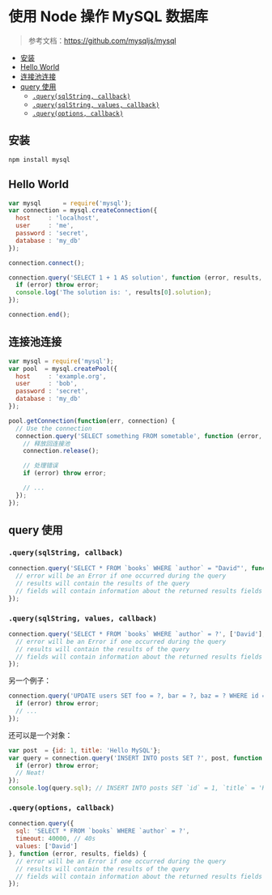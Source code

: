 # 使用 Node 操作 MySQL 数据库

> 参考文档：https://github.com/mysqljs/mysql

<!-- MarkdownTOC -->

- [安装](#%E5%AE%89%E8%A3%85)
- [Hello World](#hello-world)
- [连接池连接](#%E8%BF%9E%E6%8E%A5%E6%B1%A0%E8%BF%9E%E6%8E%A5)
- [query 使用](#query-%E4%BD%BF%E7%94%A8)
  - [`.query(sqlString, callback)`](#querysqlstring-callback)
  - [`.query(sqlString, values, callback)`](#querysqlstring-values-callback)
  - [`.query(options, callback)`](#queryoptions-callback)

<!-- /MarkdownTOC -->

## 安装

```shell
npm install mysql
```

## Hello World

```javascript
var mysql      = require('mysql');
var connection = mysql.createConnection({
  host     : 'localhost',
  user     : 'me',
  password : 'secret',
  database : 'my_db'
});

connection.connect();

connection.query('SELECT 1 + 1 AS solution', function (error, results, fields) {
  if (error) throw error;
  console.log('The solution is: ', results[0].solution);
});

connection.end();
```

## 连接池连接

```javascript
var mysql = require('mysql');
var pool  = mysql.createPool({
  host     : 'example.org',
  user     : 'bob',
  password : 'secret',
  database : 'my_db'
});

pool.getConnection(function(err, connection) {
  // Use the connection
  connection.query('SELECT something FROM sometable', function (error, results, fields) {
    // 释放回连接池
    connection.release();

    // 处理错误
    if (error) throw error;

    // ...
  });
});
```

## query 使用

### `.query(sqlString, callback)`

```javascript
connection.query('SELECT * FROM `books` WHERE `author` = "David"', function (error, results, fields) {
  // error will be an Error if one occurred during the query
  // results will contain the results of the query
  // fields will contain information about the returned results fields (if any)
});
```

### `.query(sqlString, values, callback)`

```javascript
connection.query('SELECT * FROM `books` WHERE `author` = ?', ['David'], function (error, results, fields) {
  // error will be an Error if one occurred during the query
  // results will contain the results of the query
  // fields will contain information about the returned results fields (if any)
});
```

另一个例子：

```javascript
connection.query('UPDATE users SET foo = ?, bar = ?, baz = ? WHERE id = ?', ['a', 'b', 'c', userId], function (error, results, fields) {
  if (error) throw error;
  // ...
});
```

还可以是一个对象：

```javascript
var post  = {id: 1, title: 'Hello MySQL'};
var query = connection.query('INSERT INTO posts SET ?', post, function (error, results, fields) {
  if (error) throw error;
  // Neat!
});
console.log(query.sql); // INSERT INTO posts SET `id` = 1, `title` = 'Hello MySQL'
```

### `.query(options, callback)`

```javascript
connection.query({
  sql: 'SELECT * FROM `books` WHERE `author` = ?',
  timeout: 40000, // 40s
  values: ['David']
}, function (error, results, fields) {
  // error will be an Error if one occurred during the query
  // results will contain the results of the query
  // fields will contain information about the returned results fields (if any)
});
```
